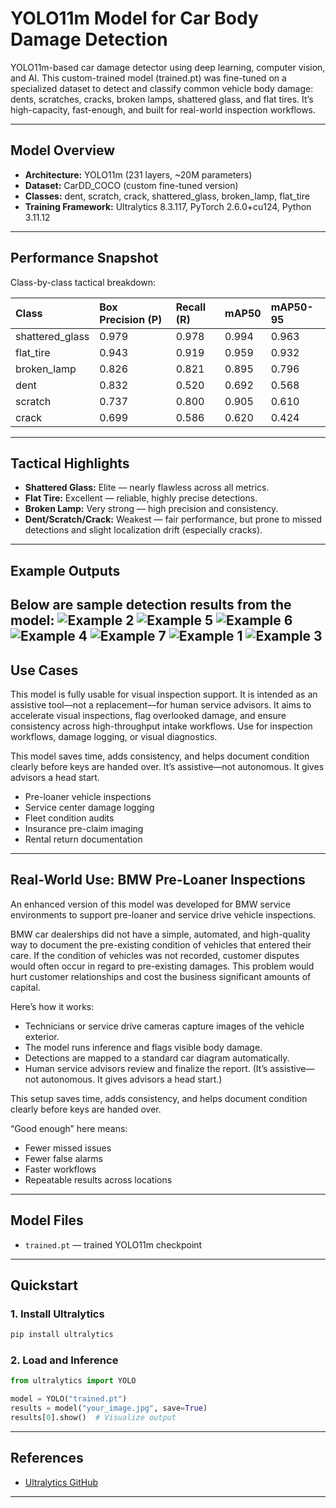 
# YOLO11m Model for Car Body Damage Detection
YOLO11m-based car damage detector using deep learning, computer vision, and AI. This custom-trained model (trained.pt) was fine-tuned on a specialized dataset to detect and classify common vehicle body damage: dents, scratches, cracks, broken lamps, shattered glass, and flat tires. It’s high-capacity, fast-enough, and built for real-world inspection workflows. 

---


## Model Overview

- **Architecture:** YOLO11m (231 layers, ~20M parameters)
- **Dataset:** CarDD_COCO (custom fine-tuned version)
- **Classes:** dent, scratch, crack, shattered_glass, broken_lamp, flat_tire
- **Training Framework:** Ultralytics 8.3.117, PyTorch 2.6.0+cu124, Python 3.11.12

---

## Performance Snapshot

Class-by-class tactical breakdown:

| Class            | Box Precision (P) | Recall (R) | mAP50 | mAP50-95 |
|:-----------------|:------------------|:-----------|:------|:---------|
| shattered_glass  | 0.979              | 0.978      | 0.994 | 0.963    |
| flat_tire        | 0.943              | 0.919      | 0.959 | 0.932    |
| broken_lamp      | 0.826              | 0.821      | 0.895 | 0.796    |
| dent             | 0.832              | 0.520      | 0.692 | 0.568    |
| scratch          | 0.737              | 0.800      | 0.905 | 0.610    |
| crack            | 0.699              | 0.586      | 0.620 | 0.424    |

---

## Tactical Highlights

- **Shattered Glass:** Elite — nearly flawless across all metrics.  
- **Flat Tire:** Excellent — reliable, highly precise detections.  
- **Broken Lamp:** Very strong — high precision and consistency.  
- **Dent/Scratch/Crack:** Weakest — fair performance, but prone to missed detections and slight localization drift (especially cracks).

---
## Example Outputs

Below are sample detection results from the model:
![Example 2](https://raw.githubusercontent.com/ReverendBayes/vehicle_body_damage_detector/main/public/2.png)
![Example 5](https://raw.githubusercontent.com/ReverendBayes/vehicle_body_damage_detector/main/public/5.png)
![Example 6](https://raw.githubusercontent.com/ReverendBayes/vehicle_body_damage_detector/main/public/6.png)
![Example 4](https://raw.githubusercontent.com/ReverendBayes/vehicle_body_damage_detector/main/public/4.png)
![Example 7](https://raw.githubusercontent.com/ReverendBayes/vehicle_body_damage_detector/main/public/7.png)
![Example 1](https://raw.githubusercontent.com/ReverendBayes/vehicle_body_damage_detector/main/public/1.png)
![Example 3](https://raw.githubusercontent.com/ReverendBayes/vehicle_body_damage_detector/main/public/3.png)
---

## Use Cases

This model is fully usable for visual inspection support. It is intended as an assistive tool—not a replacement—for human service advisors. It aims to accelerate visual inspections, flag overlooked damage, and ensure consistency across high-throughput intake workflows. Use for inspection workflows, damage logging, or visual diagnostics.

This model saves time, adds consistency, and helps document condition clearly before keys are handed over. It’s assistive—not autonomous. It gives advisors a head start.

- Pre-loaner vehicle inspections
- Service center damage logging
- Fleet condition audits
- Insurance pre-claim imaging
- Rental return documentation

---

## Real-World Use: BMW Pre-Loaner Inspections

An enhanced version of this model was developed for BMW service environments to support pre-loaner and service drive vehicle inspections. 

BMW car dealerships did not have a simple, automated, and high-quality way to document the pre-existing condition of vehicles that entered their care. If the condition of vehicles was not recorded, customer disputes would often occur in regard to pre-existing damages. This problem would hurt customer relationships and cost the business significant amounts of capital. 

Here’s how it works:
- Technicians or service drive cameras capture images of the vehicle exterior.
- The model runs inference and flags visible body damage.
- Detections are mapped to a standard car diagram automatically.
- Human service advisors review and finalize the report. (It’s assistive—not autonomous. It gives advisors a head start.)

This setup saves time, adds consistency, and helps document condition clearly before keys are handed over. 

“Good enough” here means:  
- Fewer missed issues  
- Fewer false alarms  
- Faster workflows  
- Repeatable results across locations

---

## Model Files

- `trained.pt` — trained YOLO11m checkpoint 

---

## Quickstart

### 1. Install Ultralytics
```bash
pip install ultralytics
```

### 2. Load and Inference
```python
from ultralytics import YOLO

model = YOLO("trained.pt")
results = model("your_image.jpg", save=True)
results[0].show()  # Visualize output
```

---

## References

- [Ultralytics GitHub](https://github.com/ultralytics/ultralytics)

---
